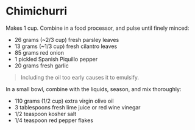 Chimichurri
===========

Makes 1 cup. Combine in a food processor, and pulse until finely minced:

- 26 grams (~2/3 cup) fresh parsley leaves
- 13 grams (~1/3 cup) fresh cilantro leaves
- 85 grams red onion
- 1 pickled Spanish Piquillo pepper
- 20 grams fresh garlic

> Including the oil too early causes it to emulsify.

In a small bowl, combine with the liquids, season, and mix thoroughly:

- 110 grams (1/2 cup) extra virgin olive oil
- 3 tablespoons fresh lime juice or red wine vinegar
- 1/2 teaspoon kosher salt
- 1/4 teaspoon red pepper flakes
